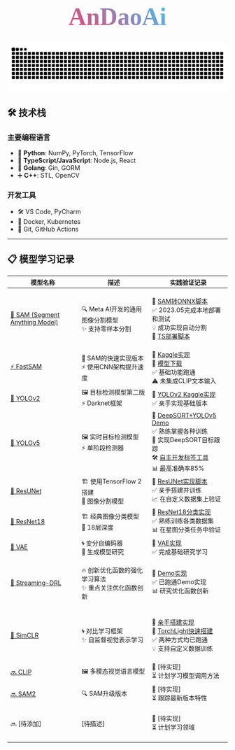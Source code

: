 <h1 align="center">
  <span style="
    font-family: 'Brush Script MT', cursive;
    font-size: 3.5rem;
    background: linear-gradient(45deg, #ff3366, #33ccff);
    -webkit-background-clip: text;
    background-clip: text;
    color: transparent;
    display: inline-block;
    padding: 10px 20px;
  ">AnDaoAi</span>
</h1>

<div align="center">
  <picture>
    <source media="(prefers-color-scheme: dark)" srcset="https://raw.githubusercontent.com/andaoai/andaoai/output/github-contribution-grid-snake-dark.svg">
    <source media="(prefers-color-scheme: light)" srcset="https://raw.githubusercontent.com/andaoai/andaoai/output/github-contribution-grid-snake.svg">
    <img alt="github contribution grid snake animation" src="https://raw.githubusercontent.com/andaoai/andaoai/output/github-contribution-grid-snake.svg">
  </picture>
</div>

## 🛠️ 技术栈

### 主要编程语言
- 🐍 **Python**: NumPy, PyTorch, TensorFlow
- 📜 **TypeScript/JavaScript**: Node.js, React
- 🦫 **Golang**: Gin, GORM
- ➕ **C++**: STL, OpenCV

### 开发工具
- 🛠️ VS Code, PyCharm
- 🐳 Docker, Kubernetes
- 🔄 Git, GitHub Actions

---

## 📋 模型学习记录


| 模型名称 | 描述 | 实践验证记录 |
|---------|-----|------------|
| [🎯 SAM (Segment Anything Model)](https://github.com/facebookresearch/segment-anything) | <br>🔍 Meta AI开发的通用图像分割模型<br>✨ 支持零样本分割<br><br> | <br>🔗 [SAM转ONNX脚本](https://www.kaggle.com/code/andaoai/sam2onnx)<br>✅ 2023.05完成本地部署和测试<br>💡 成功实现自动分割<br>🚀 [TS部署脚本](https://github.com/andaoai/yolo-label-vs/blob/ai/src/test/sam-inference.test.ts)<br><br> |
| [⚡ FastSAM](https://github.com/CASIA-IVA-Lab/FastSAM) | 🚀 SAM的快速实现版本<br>⚡ 使用CNN架构提升速度 | 🔗 [Kaggle实现](https://www.kaggle.com/code/andaoai/fastsam)<br>🔗 [模型下载](https://www.kaggle.com/models/andaoai/fastsam)<br>✅ 基础功能跑通<br>⚠️ 未集成CLIP文本输入 |
| [🎯 YOLOv2](https://github.com/pjreddie/darknet) | 🖼️ 目标检测模型第二版<br>⚡ Darknet框架 | 🔗 [YOLOv2 Kaggle实现](https://www.kaggle.com/code/andaoai/yolo2)<br>✅ 亲手实现基础版本 |
| [🎯 YOLOv5](https://github.com/ultralytics/yolov5) | 🖼️ 实时目标检测模型<br>⚡ 单阶段检测器 | 🔗 [DeepSORT+YOLOv5 Demo](https://github.com/andaoai/DeepSORT_YOLOv5_Pytorch)<br>✅ 熟练掌握各种训练<br>🚀 实现DeepSORT目标跟踪<br>🛠️ [自主开发标签工具](https://github.com/andaoai/yolo-label-vs)<br>📊 最高准确率85% |
| [🎯 ResUNet](https://github.com/facebookarchive/fb.resnet.torch) | 🏗️ 使用TensorFlow 2搭建<br>🧠 图像分割模型 | 🔗 [ResUNet实现脚本](https://www.kaggle.com/code/andaoai/resunet-cocmap-learning)<br>✅ 亲手搭建并训练<br>📈 在自定义数据集上验证 |
| [🎯 ResNet18](https://github.com/pytorch/vision/blob/main/torchvision/models/resnet.py) | 🏗️ 经典图像分类模型<br>🧠 18层深度 | 🔗 [ResNet18分类实现](https://www.kaggle.com/code/andaoai/two-classifications-of-star-map)<br>✅ 熟练训练各类数据集<br>📊 在星图分类任务中验证 |
| [🎯 VAE](https://github.com/keras-team/keras/blob/master/keras/layers/__init__.py) | 🌀 变分自编码器<br>🧠 生成模型研究 | 🔗 [VAE实现](https://www.kaggle.com/code/andaoai/variantional-autoencoders-vae)<br>✅ 完成基础研究学习 |
| [🚀 Streaming-DRL](https://github.com/mohmdelsayed/streaming-drl) | <br>🔥 创新优化函数的强化学习算法<br>✨ 重点关注优化函数创新<br><br> | <br>🔗 [Demo实现](https://www.kaggle.com/code/andaoai/stream-q-atari)<br>✅ 已跑通Demo实现<br>📊 研究优化函数创新<br><br> |
| [🎯 SimCLR](https://github.com/google-research/simclr) | <br>🌀 对比学习框架<br>✨ 自监督视觉表示学习<br><br> | <br>🔗 [亲手搭建实现](https://www.kaggle.com/code/andaoai/simclr)<br>🔗 [TorchLight快速搭建](https://www.kaggle.com/code/andaoai/simclr-test)<br>✅ 两种方式均已跑通<br>💡 支持自定义数据训练<br><br> |
| [🔜 CLIP](https://github.com/openai/CLIP) | 🖼️ 多模态视觉语言模型 | 🔗 [待实现]<br>⏳ 计划学习模型调用方法 |
| [🔜 SAM2](https://github.com/facebookresearch/segment-anything) | 🔍 SAM升级版本 | 🔗 [待实现]<br>⏳ 跟踪最新版本特性 |
| <br>🔜 [待添加]<br><br> | <br>[待描述]<br><br> | <br>🔗 [待实现]<br>⏳ 计划学习领域<br><br> |

